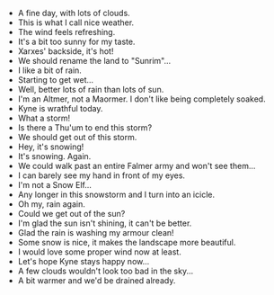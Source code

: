 - A fine day, with lots of clouds.
- This is what I call nice weather.
- The wind feels refreshing.
- It's a bit too sunny for my taste.
- Xarxes' backside, it's hot!
- We should rename the land to "Sunrim"...
- I like a bit of rain.
- Starting to get wet...
- Well, better lots of rain than lots of sun.
- I'm an Altmer, not a Maormer. I don't like being completely soaked.
- Kyne is wrathful today.
- What a storm!
- Is there a Thu'um to end this storm?
- We should get out of this storm.
- Hey, it's snowing!
- It's snowing. Again.
- We could walk past an entire Falmer army and won't see them...
- I can barely see my hand in front of my eyes.
- I'm not a Snow Elf...
- Any longer in this snowstorm and I turn into an icicle.
- Oh my, rain again.
- Could we get out of the sun?
- I'm glad the sun isn't shining, it can't be better.
- Glad the rain is washing my armour clean!
- Some snow is nice, it makes the landscape more beautiful.
- I would love some proper wind now at least.
- Let's hope Kyne stays happy now...
- A few clouds wouldn't look too bad in the sky...
- A bit warmer and we'd be drained already.
